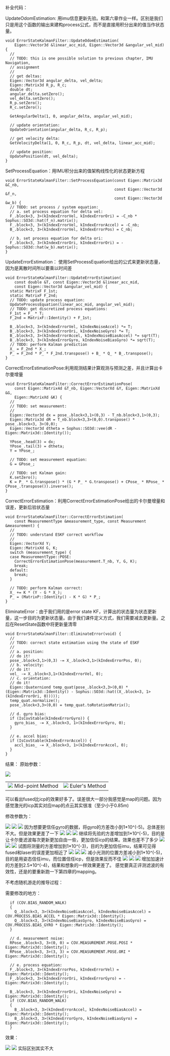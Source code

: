 补全代码：

UpdateOdomEstimation: 用imu信息更新先验。和第六章作业一样。区别是我们只是用这个函数的输出来建构process公式，而不是直接用积分出来的值当作状态量。
```
void ErrorStateKalmanFilter::UpdateOdomEstimation(
    Eigen::Vector3d &linear_acc_mid, Eigen::Vector3d &angular_vel_mid) {
  //
  // TODO: this is one possible solution to previous chapter, IMU Navigation,
  // assignment
  //
  // get deltas:
  Eigen::Vector3d angular_delta, vel_delta;
  Eigen::Matrix3d R_p, R_c;
  double dt;
  angular_delta.setZero();
  vel_delta.setZero();
  R_p.setZero();
  R_c.setZero();

  GetAngularDelta(1, 0, angular_delta, angular_vel_mid);

  // update orientation:
  UpdateOrientation(angular_delta, R_c, R_p);

  // get velocity delta:
  GetVelocityDelta(1, 0, R_c, R_p, dt, vel_delta, linear_acc_mid);

  // update position:
  UpdatePosition(dt, vel_delta);
}
```

SetProcessEquation：用IMU积分出来的值架构线性化的状态更新方程
```
void ErrorStateKalmanFilter::SetProcessEquation(const Eigen::Matrix3d &C_nb,
                                                const Eigen::Vector3d &f_n,
                                                const Eigen::Vector3d &w_b) {
  // TODO: set process / system equation:
  // a. set process equation for delta vel:
  F_.block<3, 3>(kIndexErrorVel, kIndexErrorOri) = -C_nb * Sophus::SO3d::hat(f_n).matrix();
  F_.block<3, 3>(kIndexErrorVel, kIndexErrorAccel) = -C_nb;
  B_.block<3, 3>(kIndexErrorVel, kIndexErrorPos) = C_nb;

  // b. set process equation for delta ori:
  F_.block<3, 3>(kIndexErrorOri, kIndexErrorOri) = -Sophus::SO3d::hat(w_b).matrix();
}
```

UpdateErrorEstimation： 使用SetProcessEquation给出的公式来更新状态量，因为是离散时间所以要乘以时间差
```
void ErrorStateKalmanFilter::UpdateErrorEstimation(
    const double &T, const Eigen::Vector3d &linear_acc_mid,
    const Eigen::Vector3d &angular_vel_mid) {
  static MatrixF F_1st;
  static MatrixF F_2nd;
  // TODO: update process equation:
  UpdateProcessEquation(linear_acc_mid, angular_vel_mid);
  // TODO: get discretized process equations:
  F_1st = F_ * T;
  F_2nd = MatrixF::Identity() + F_1st;

  B_.block<3, 3>(kIndexErrorVel, kIndexNoiseAccel) *= T;
  B_.block<3, 3>(kIndexErrorOri, kIndexNoiseGyro) *= T;
  B_.block<3, 3>(kIndexErrorAccel, kIndexNoiseBiasAccel) *= sqrt(T);
  B_.block<3, 3>(kIndexErrorGyro, kIndexNoiseBiasGyro) *= sqrt(T);
  // TODO: perform Kalman prediction
  X_ = F_2nd * X_;
  P_ = F_2nd * P_ * F_2nd.transpose() + B_ * Q_ * B_.transpose();
}
```

CorrectErrorEstimationPose:利用观测结果计算观测与预测之差，并且计算出卡尔曼增量
```
void ErrorStateKalmanFilter::CorrectErrorEstimationPose(
    const Eigen::Matrix4d &T_nb, Eigen::VectorXd &Y, Eigen::MatrixXd &G,
    Eigen::MatrixXd &K) {
  //
  // TODO: set measurement:
  //
  Eigen::Vector3d dx = pose_.block<3,1>(0,3) - T_nb.block<3,1>(0,3);
  Eigen::Matrix3d dR = T_nb.block<3,3>(0,0).transpose() * pose_.block<3, 3>(0,0);
  Eigen::Vector3d dtheta = Sophus::SO3d::vee(dR - Eigen::Matrix3d::Identity()); 

  YPose_.head(3) = dx;
  YPose_.tail(3) = dtheta;
  Y = YPose_;

  // TODO: set measurement equation:
  G = GPose_;

  // TODO: set Kalman gain:              
  K.setZero();
  K = P_ * G.transpose() * (G * P_ * G.transpose() + CPose_ * RPose_ * CPose_.transpose()).inverse();
}
```

CorrectErrorEstimation：利用CorrectErrorEstimationPose给出的卡尔曼增量和误差，更新后验状态量
```
void ErrorStateKalmanFilter::CorrectErrorEstimation(
    const MeasurementType &measurement_type, const Measurement &measurement) {
  //
  // TODO: understand ESKF correct workflow
  //
  Eigen::VectorXd Y;
  Eigen::MatrixXd G, K;
  switch (measurement_type) {
  case MeasurementType::POSE:
    CorrectErrorEstimationPose(measurement.T_nb, Y, G, K);
    break;
  default:
    break;
  }

  // TODO: perform Kalman correct:
  X_ += K * (Y - G * X_);
  P_ = (MatrixP::Identity() - K * G) * P_;
}
```

EliminateError：由于我们用的是error state KF，计算出的状态量为状态更新量，这一步目的为更新状态量。由于我们课件定义方式，我们需要减去更新量。之后在ResetState函数中将更新量清零
```
void ErrorStateKalmanFilter::EliminateError(void) {
  //
  // TODO: correct state estimation using the state of ESKF
  //
  // a. position:
  // do it!
  pose_.block<3,1>(0,3) -= X_.block<3,1>(kIndexErrorPos, 0);
  // b. velocity:
  // do it!
  vel_ -= X_.block<3,1>(kIndexErrorVel, 0);
  // c. orientation:
  // do it!
  Eigen::Quaterniond temp_quat(pose_.block<3,3>(0,0) * (Eigen::Matrix3d::Identity() - Sophus::SO3d::hat((X_.block<3, 1>(kIndexErrorOri, 0)))));
  temp_quat.normalize();
  pose_.block<3,3>(0,0) = temp_quat.toRotationMatrix();

  // d. gyro bias:
  if (IsCovStable(kIndexErrorGyro)) {
    gyro_bias_ -= X_.block<3, 1>(kIndexErrorGyro, 0);
  }

  // e. accel bias:
  if (IsCovStable(kIndexErrorAccel)) {
    accl_bias_ -= X_.block<3, 1>(kIndexErrorAccel, 0);
  }
}
```

结果：
原始参数：

<img src="imgs/original_filter.png"/>

<table>
  <td> <img src="imgs/original_filter_traj.png"/>
  Mid-point Method
  </td> 
  <td> <img src="imgs/original_filter_error.png"/>
  Euler's Method
  </td> 
</table>

可以看出fused比icp的效果好多了。误差很大一部分我感觉是map的问题。因为感觉激光的icp其实对应map的点云其实很准（至少小于0.85m)

修改参数为：

<img src="imgs/gyro1e5_param.png"/>
<img src="imgs/gyro1e5_error.png"/>
<img src="imgs/gyro1e5.png"/>
因为想要更信任gyro的数据，将gyro的方差改小到1*10^(-5)。总体差别不大。但是效果更差了一下

<img src="imgs/prior1e5_gyro1e5_param.png"/>
<img src="imgs/prior1e5_gyro1e5_error.png"/>
<img src="imgs/prior1e5_gyro1e5.png"/>
继续将先验的方差增加到1*10^(-5)，目的是让卡尔曼滤波每次更新更加自由一些，更加信任icp的结果。效果也差不了多少

<img src="imgs/prior1e5_gyro1e5_meas1e3_param.png"/>
<img src="imgs/prior1e5_gyro1e5_meas1e3_error.png"/>
<img src="imgs/prior1e5_gyro1e5_meas1e3.png"/>
试图将测量的方差增加到1*10^(-3)，目的为更加信任imu，结果可见得fused和laser的误差更加相近了

<img src="imgs/prior1e5_gyro1e5_meas_pos_1e5_param.png"/>
<img src="imgs/prior1e5_gyro1e5_meas_pos_1e5_error.png"/>
<img src="imgs/prior1e5_gyro1e5_meas_pos_1e5.png"/>
减小光测的位置方差减小到1*10^(-5)，目的是用姿态信任imu，而位置信任icp，但是效果反而不佳

<img src="imgs/prior1e5_gyro1e6_meas1e3_accele4_param.png"/>
<img src="imgs/prior1e5_gyro1e6_meas1e3_accele4_error.png.png"/>
<img src="imgs/prior1e5_gyro1e6_meas1e3_accele4.png"/>
增加加速计的方差到2.5*10^(-4)，结果和想象的一样效果更差了。
感觉要真正评测滤波的有效性，还是的要重新跑一下第四章的mapping。


不考虑随机游走的推导过程：


需要修改的地方：


```
  if (COV.BIAS_RANDOM_WALK)
  {
    Q_.block<3, 3>(kIndexNoiseBiasAccel, kIndexNoiseBiasAccel) = COV.PROCESS.BIAS_ACCEL * Eigen::Matrix3d::Identity();
    Q_.block<3, 3>(kIndexNoiseBiasGyro, kIndexNoiseBiasGyro) = COV.PROCESS.BIAS_GYRO * Eigen::Matrix3d::Identity();
  }

  // d. measurement noise:
  RPose_.block<3, 3>(0, 0) = COV.MEASUREMENT.POSE.POSI * Eigen::Matrix3d::Identity();
  RPose_.block<3, 3>(3, 3) = COV.MEASUREMENT.POSE.ORI * Eigen::Matrix3d::Identity();

  // e. process equation:
  F_.block<3, 3>(kIndexErrorPos, kIndexErrorVel) = Eigen::Matrix3d::Identity();
  F_.block<3, 3>(kIndexErrorOri, kIndexErrorGyro) = -Eigen::Matrix3d::Identity();

  B_.block<3, 3>(kIndexErrorOri, kIndexNoiseGyro) = Eigen::Matrix3d::Identity();
  if (COV.BIAS_RANDOM_WALK)
  {
    B_.block<3, 3>(kIndexErrorAccel, kIndexNoiseBiasAccel) = Eigen::Matrix3d::Identity();
    B_.block<3, 3>(kIndexErrorGyro, kIndexNoiseBiasGyro) = Eigen::Matrix3d::Identity();
  }
```

效果：


<img src="imgs/bias_random_walk.png"/>
<img src="imgs/random_walk_disabled_error.png "/>
实际区别其实不大
